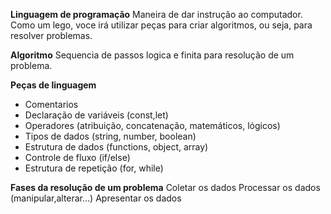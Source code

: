 **Linguagem de programação**
Maneira de dar instrução ao computador.
Como um lego, voce irá utilizar peças para criar algoritmos, ou seja, para resolver problemas. 

**Algoritmo** Sequencia de passos logica e finita para resolução de um problema.

**Peças de linguagem**
- Comentarios
- Declaração de variáveis (const,let)
- Operadores (atribuição, concatenação, matemáticos, lógicos)
- Tipos de dados (string, number, boolean)
- Estrutura de dados (functions, object, array)
- Controle de fluxo (if/else)
- Estrutura de repetição (for, while)

**Fases da resolução de um problema**
Coletar os dados 
Processar os dados (manipular,alterar...)
Apresentar os dados 
